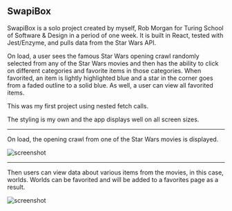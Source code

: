 ## SwapiBox

SwapiBox is a solo project created by myself, Rob Morgan for Turing School of Software & Design in a period of one week.  It is built in React, tested with Jest/Enzyme, and pulls data from the Star Wars API.

On load, a user sees the famous Star Wars opening crawl randomly selected from any of the Star Wars movies and then has the ability to click on different categories and favorite items in those categories.  When favorited, an item is lightly highlighted blue and a star in the corner goes from a faded outline to a solid blue.  As well, a user can view all favorited items.

This was my first project using nested fetch calls.

The styling is my own and the app displays well on all screen sizes.

********

On load, the opening crawl from one of the Star Wars movies is displayed.

![screenshot]('./public/swapi-intro.png')

********

Then users can view data about various items from the movies, in this case, worlds.  Worlds can be favorited and will be added to a favorites page as a result.

![screenshot]('./public/swapi-worlds.png')


